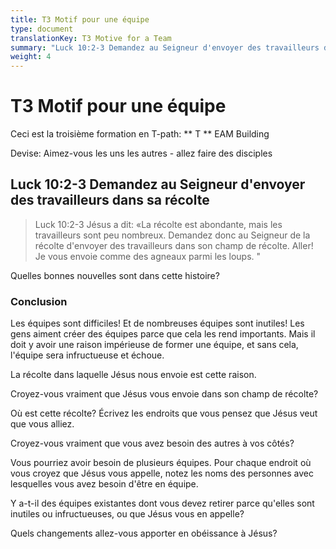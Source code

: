 ```yaml
---
title: T3 Motif pour une équipe
type: document
translationKey: T3 Motive for a Team
summary: "Luck 10:2-3 Demandez au Seigneur d'envoyer des travailleurs dans sa récolte"
weight: 4
---
```

# T3 Motif pour une équipe

Ceci est la troisième formation en T-path: ** T ** EAM Building

Devise: Aimez-vous les uns les autres - allez faire des disciples

## Luck 10:2-3 Demandez au Seigneur d'envoyer des travailleurs dans sa récolte

>   Luck 10:2-3 Jésus a dit: «La récolte est abondante, mais les travailleurs sont peu nombreux. Demandez donc au Seigneur de la récolte d'envoyer des travailleurs dans son champ de récolte. Aller! Je vous envoie comme des agneaux parmi les loups. "

Quelles bonnes nouvelles sont dans cette histoire?

### Conclusion

Les équipes sont difficiles! Et de nombreuses équipes sont inutiles! Les gens aiment créer des équipes parce que cela les rend importants. Mais il doit y avoir une raison impérieuse de former une équipe, et sans cela, l'équipe sera infructueuse et échoue.

La récolte dans laquelle Jésus nous envoie est cette raison.

Croyez-vous vraiment que Jésus vous envoie dans son champ de récolte?

Où est cette récolte? Écrivez les endroits que vous pensez que Jésus veut que vous alliez.

Croyez-vous vraiment que vous avez besoin des autres à vos côtés?

Vous pourriez avoir besoin de plusieurs équipes. Pour chaque endroit où vous croyez que Jésus vous appelle, notez les noms des personnes avec lesquelles vous avez besoin d'être en équipe.

Y a-t-il des équipes existantes dont vous devez retirer parce qu'elles sont inutiles ou infructueuses, ou que Jésus vous en appelle?

Quels changements allez-vous apporter en obéissance à Jésus?

